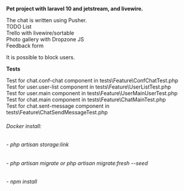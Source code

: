 **Pet project with laravel 10 and jetstream, and livewire.**

The chat is written using Pusher.  
TODO List  
Trello with livewire/sortable  
Photo gallery with Dropzone JS  
Feedback form

It is possible to block users.

**Tests**

Test for chat.conf-chat component in tests\Feature\ConfChatTest.php  
Test for user.user-list component in tests\Feature\UserListTest.php  
Test for user.main component in tests\Feature\UserMainUserTest.php  
Test for chat.main component in tests\Feature\ChatMainTest.php  
Test for chat.sent-message component in tests\Feature\ChatSendMessageTest.php

###### Docker install:
###### - php artisan storage:link  
###### - php artisan migrate or php artisan migrate:fresh --seed  
###### - npm install
